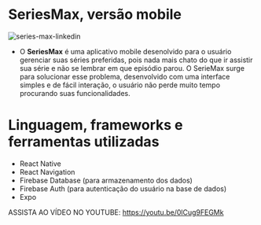# SeriesMax, versão mobile


![series-max-linkedin](https://user-images.githubusercontent.com/59968647/77856969-3173d600-71d1-11ea-9af3-f03aa8a611c8.jpeg)



- O **SeriesMax** é uma aplicativo mobile desenolvido para o usuário gerenciar suas séries preferidas, pois nada mais chato do que ir assistir sua série e não se lembrar em que episódio parou. O SerieMax surge para solucionar esse problema, desenvolvido com uma interface simples e de fácil interação, o usuário não perde muito tempo procurando suas funcionalidades.

# Linguagem, frameworks e ferramentas utilizadas

- React Native
- React Navigation
- Firebase Database (para armazenamento dos dados)
- Firebase Auth (para autenticação do usuário na base de dados)
- Expo

ASSISTA AO VÍDEO NO YOUTUBE: https://youtu.be/0lCug9FEGMk

